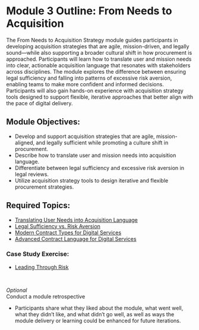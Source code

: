 # Module 3 Outline: From Needs to Acquisition 
The From Needs to Acquisition Strategy module guides participants in developing acquisition strategies that are agile, mission-driven, and legally sound—while also supporting a broader cultural shift in how procurement is approached. Participants will learn how to translate user and mission needs into clear, actionable acquisition language that resonates with stakeholders across disciplines. The module explores the difference between ensuring legal sufficiency and falling into patterns of excessive risk aversion, enabling teams to make more confident and informed decisions. Participants will also gain hands-on experience with acquisition strategy tools designed to support flexible, iterative approaches that better align with the pace of digital delivery.

## Module Objectives:
- Develop and support acquisition strategies that are agile, mission-aligned, and legally sufficient while promoting a culture shift in procurement.
- Describe how to translate user and mission needs into acquisition language.
- Differentiate between legal sufficiency and excessive risk aversion in legal reviews.
- Utilize acquisition strategy tools to design iterative and flexible procurement strategies.

## Required Topics:
- [Translating User Needs into Acquisition Language](https://github.com/usds/ditap-curriculum-update/blob/main/3_Curriculum/3C_Ditap-Adaptation-Curriculum/3C.2_Ditap-Strategy-For-Executive-Leaders-Curriculum/Module%203/Translating%20User%20Needs%20into%20Acquisition%20Language.md)
- [Legal Sufficiency vs. Risk Aversion](https://github.com/usds/ditap-curriculum-update/blob/main/3_Curriculum/3C_Ditap-Adaptation-Curriculum/3C.2_Ditap-Strategy-For-Executive-Leaders-Curriculum/Module%203/Legal%20Sufficiency%20vs.%20Risk%20Aversion.md)
- [Modern Contract Types for Digital Services](https://github.com/usds/ditap-curriculum-update/blob/main/3_Curriculum/3C_Ditap-Adaptation-Curriculum/3C.2_Ditap-Strategy-For-Executive-Leaders-Curriculum/Module%203/Modern%20Contract%20Types%20for%20Digital%20Services.md)
- [Advanced Contract Language for Digital Services](https://github.com/usds/ditap-curriculum-update/blob/main/3_Curriculum/3C_Ditap-Adaptation-Curriculum/3C.2_Ditap-Strategy-For-Executive-Leaders-Curriculum/Module%203/Advanced%20Contract%20Language%20for%20Digital%20Services.md)
  
### Case Study Exercise:
- [Leading Through Risk](https://github.com/usds/ditap-curriculum-update/blob/main/3_Curriculum/3C_Ditap-Adaptation-Curriculum/3C.2_Ditap-Strategy-For-Executive-Leaders-Curriculum/Module%203/Case%20Study%20Exercise%3A%20Leading%20Through%20Risk.md)
<br>

_Optional_ </br>
Conduct a module retrospective
- Participants share what they liked about the module, what went well, what they didn’t like, and what didn’t go well, as well as ways the module delivery or learning could be enhanced for future iterations.
